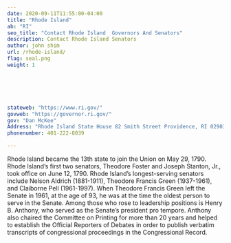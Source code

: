 ```yaml
---
date: 2020-09-11T11:55:00-04:00
title: "Rhode Island"
ab: "RI"
seo_title: "Contact Rhode Island  Governors And Senators"
description: Contact Rhode Island Senators
author: john shim
url: /rhode-island/
flag: seal.png
weight: 1






stateweb: "https://www.ri.gov/"
govweb: "https://governor.ri.gov/"
gov: "Dan McKee"
Address: "Rhode Island State House 82 Smith Street Providence, RI 02903"
phonenumber: 401-222-8039

---
```


Rhode Island became the 13th state to join the Union on May 29, 1790. Rhode Island’s first two senators, Theodore Foster and Joseph Stanton, Jr., took office on June 12, 1790. Rhode Island’s longest-serving senators include Nelson Aldrich (1881-1911), Theodore Francis Green (1937-1961), and Claiborne Pell (1961-1997). When Theodore Francis Green left the Senate in 1961, at the age of 93, he was at the time the oldest person to serve in the Senate. Among those who rose to leadership positions is Henry B. Anthony, who served as the Senate’s president pro tempore. Anthony also chaired the Committee on Printing for more than 20 years and helped to establish the Official Reporters of Debates in order to publish verbatim transcripts of congressional proceedings in the Congressional Record.